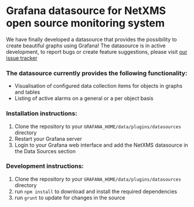 # Grafana datasource for NetXMS open source monitoring system
We have finally developed a datasource that provides the possibility to create beautiful graphs using Grafana!
The datasource is in active development, to report bugs or create feature suggestions, please visit [our issue tracker](https://track.radensolutions.com/)

### The datasource currently provides the following functionality:
- Visualisation of configured data collection items for objects in graphs and tables
- Listing of active alarms on a general or a per object basis

### Installation instructions:
1. Clone the repository to your ```GRAFANA_HOME/data/plugins/datasources``` directory
2. Restart your Grafana server
3. Login to your Grafana web interface and add the NetXMS datasource in the Data Sources section

### Development instructions:
1. Clone the repository to your ```GRAFANA_HOME/data/plugins/datasources``` directory
2. run ```npm install``` to download and install the required dependencies
3. run ```grunt``` to update for changes in the source
